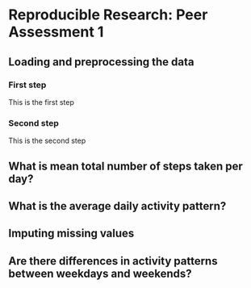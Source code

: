 # Reproducible Research: Peer Assessment 1


## Loading and preprocessing the data

### First step

This is the first step

### Second step

This is the second step

## What is mean total number of steps taken per day?



## What is the average daily activity pattern?



## Imputing missing values



## Are there differences in activity patterns between weekdays and weekends?
